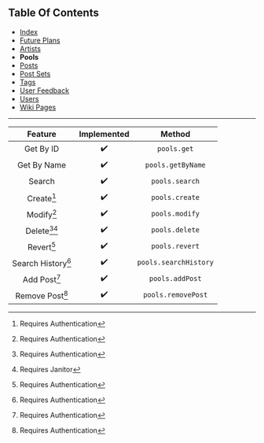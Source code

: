 ## Table Of Contents
- [Index](README.md)
- [Future Plans](FuturePlans.md)
- [Artists](Artists.md)
- **Pools**
- [Posts](Posts.md)
- [Post Sets](PostSets.md)
- [Tags](Tags.md)
- [User Feedback](UserFeedback.md)
- [Users](Users.md)
- [Wiki Pages](WikiPages.md)

<hr>

|       Feature      | Implemented |         Method        |
|:------------------:|:-----------:|:---------------------:|
|      Get By ID     |      ✔️      |      `pools.get`      |
|     Get By Name    |      ✔️      |   `pools.getByName`   |
|       Search       |      ✔️      |     `pools.search`    |
|     Create[^1]     |      ✔️      |     `pools.create`    |
|     Modify[^1]     |      ✔️      |     `pools.modify`    |
|   Delete[^1][^3]   |      ✔️      |     `pools.delete`    |
|     Revert[^1]     |      ✔️      |     `pools.revert`    |
| Search History[^1] |      ✔️      | `pools.searchHistory` |
|    Add Post[^1]    |      ✔️      |    `pools.addPost`    |
|   Remove Post[^1]  |      ✔️      |   `pools.removePost`  |

[^1]: Requires Authentication
[^2]: Requires Privileged
[^3]: Requires Janitor
[^4]: Requires Moderator
[^5]: Requires Admin
